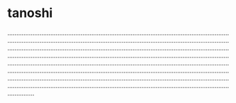 # tanoshi
...............................................................................................................................................................................................................................................................................................................................................................................................................................................................................................................................................................................................................................................................................................................................................................................................................................................................................................................................................................................................................................................